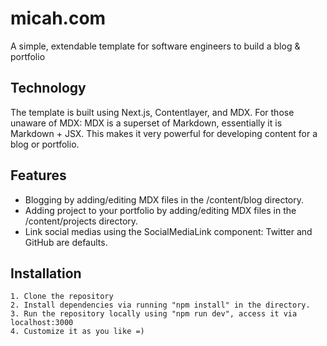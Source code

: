 # micah.com
A simple, extendable template for software engineers to build a blog & portfolio

## Technology
The template is built using Next.js, Contentlayer, and MDX. 
For those unaware of MDX: MDX is a superset of Markdown, essentially it is Markdown + JSX.
This makes it very powerful for developing content for a blog or portfolio.

## Features
- Blogging by adding/editing MDX files in the /content/blog directory. 
- Adding project to your portfolio by adding/editing MDX files in the /content/projects directory. 
- Link social medias using the SocialMediaLink component: Twitter and GitHub are defaults.

## Installation
	1. Clone the repository
	2. Install dependencies via running "npm install" in the directory.
	3. Run the repository locally using "npm run dev", access it via localhost:3000
	4. Customize it as you like =)
